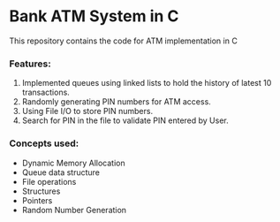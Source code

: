 # Bank ATM System in C

This repository contains the code for ATM implementation in C

### Features:

1. Implemented queues using linked lists to hold the history of latest 10 transactions.
2. Randomly generating PIN numbers for ATM access.
3. Using File I/O to store PIN numbers.
4. Search for PIN in the file to validate PIN entered by User.

### Concepts used:

- Dynamic Memory Allocation
- Queue data structure
- File operations
- Structures
- Pointers
- Random Number Generation
